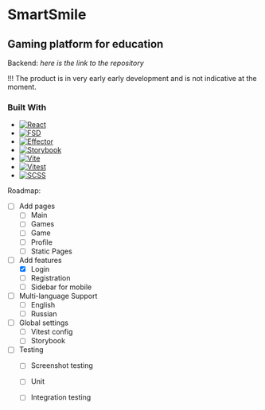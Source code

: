 # SmartSmile
## Gaming platform for education
Backend: *here is the link to the repository*

!!! The product is in very early early development and is not indicative at the moment.

### Built With
* [![React][React.js]][React-url]
* [![FSD][FSD]][FSD-url]
* [![Effector][Effector]][Effector-url]
* [![Storybook][Storybook]][Storybook-url]
* [![Vite][Vite]][Vite-url]
* [![Vitest][Vitest]][Vitest-url]
* [![SCSS][SCSS]][SCSS-url]



Roadmap:
- [ ] Add pages
  - [ ] Main
  - [ ] Games
  - [ ] Game
  - [ ] Profile
  - [ ] Static Pages
- [ ] Add features
  - [x] Login
  - [ ] Registration
  - [ ] Sidebar for mobile
- [ ] Multi-language Support
    - [ ] English
    - [ ] Russian
- [ ] Global settings
  - [ ] Vitest config
  - [ ] Storybook
- [ ] Testing
  - [ ] Screenshot testing
  - [ ] Unit
  - [ ] Integration testing


<!-- MARKDOWN LINKS & IMAGES -->
[React.js]: https://img.shields.io/badge/React-20232A?style=for-the-badge&logo=react&logoColor=61DAFB
[React-url]: https://reactjs.org/
[FSD]: https://img.shields.io/badge/FSD-Architectural%20methodology-brightgreen
[FSD-url]: https://feature-sliced.design/
[Effector]: https://img.shields.io/badge/Effector-State%20Manager-brightgreen
[Effector-url]: https://effector.dev/
[Storybook]: https://img.shields.io/badge/Storybook-UI%20documentation-brightgreen
[Storybook-url]: https://storybook.js.org/
[Vite]: https://img.shields.io/badge/Vite-Build%20tool-brightgreen
[Vite-url]: https://vitejs.dev/
[Vitest]: https://img.shields.io/badge/Vitest-unit%20test%20framework-brightgreen
[Vitest-url]: https://vitest.dev/
[SCSS]: https://img.shields.io/badge/SCSS-preprocessor-brightgreen
[SCSS-url]: https://sass-lang.com/
